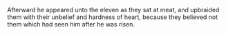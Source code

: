 Afterward he appeared unto the eleven as they sat at meat, and upbraided them with their unbelief and hardness of heart, because they believed not them which had seen him after he was risen.
